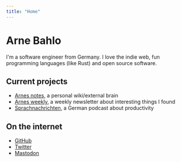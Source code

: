 ```yaml
---
title: "Home"
---
```


# Arne Bahlo

I'm a software engineer from Germany. I love the indie web, fun programming
languages (like Rust) and open source software.

## Current projects

* [Arnes notes](https://notes.arne.me), a personal wiki/external brain
* [Arnes weekly](https://arnesweekly.email), a weekly newsletter about interesting things I found
* [Sprachnachrichten](https://sprachnachrichten.fm), a German podcast about productivity

## On the internet
* [GitHub](https://github.com/bahlo)
* [Twitter](https://twitter.com/arnebahlo)
* [Mastodon](https://chaos.social/@ab)
